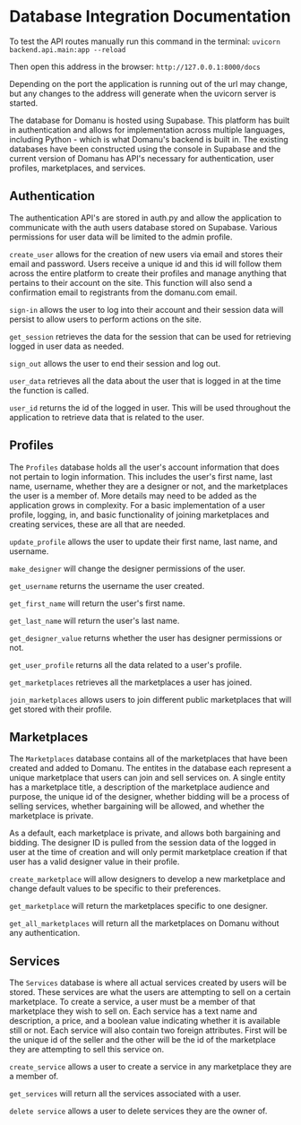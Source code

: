 # Database Integration Documentation

To test the API routes manually run this command in the terminal: `uvicorn backend.api.main:app --reload`

Then open this address in the browser: `http://127.0.0.1:8000/docs`

Depending on the port the application is running out of the url may change, but any changes to the address will generate when the uvicorn server is started.

The database for Domanu is hosted using Supabase. This platform has built in authentication and allows for implementation across multiple languages, including Python - which is what Domanu's backend is built in. The existing databases have been constructed using the console in Supabase and the current version of Domanu has API's necessary for authentication, user profiles, marketplaces, and services.

## Authentication

The authentication API's are stored in auth.py and allow the application to communicate with the auth users database stored on Supabase. Various permissions for user data will be limited to the admin profile. 

`create_user` allows for the creation of new users via email and stores their email and password. Users receive a unique id and this id will follow them across the entire platform to create their profiles and manage anything that pertains to their account on the site. This function will also send a confirmation email to registrants from the domanu.com email.

`sign-in` allows the user to log into their account and their session data will persist to allow users to perform actions on the site.

`get_session` retrieves the data for the session that can be used for retrieving logged in user data as needed.

`sign_out` allows the user to end their session and log out.

`user_data` retrieves all the data about the user that is logged in at the time the function is called.

`user_id` returns the id of the logged in user. This will be used throughout the application to retrieve data that is related to the user.

## Profiles

The `Profiles` database holds all the user's account information that does not pertain to login information. This includes the user's first name, last name, username, whether they are a designer or not, and the marketplaces the user is a member of. More details may need to be added as the application grows in complexity. For a basic implementation of a user profile, logging, in, and basic functionality of joining marketplaces and creating services, these are all that are needed.

`update_profile` allows the user to update their first name, last name, and username.

`make_designer` will change the designer permissions of the user.

`get_username` returns the username the user created.

`get_first_name` will return the user's first name.

`get_last_name` will return the user's last name.

`get_designer_value` returns whether the user has designer permissions or not.

`get_user_profile` returns all the data related to a user's profile.

`get_marketplaces` retrieves all the marketplaces a user has joined.

`join_marketplaces` allows users to join different public marketplaces that will get stored with their profile.

## Marketplaces

The `Marketplaces` database contains all of the marketplaces that have been created and added to Domanu. The entites in the database each represent a unique marketplace that users can join and sell services on. A single entity has a marketplace title, a description of the marketplace audience and purpose, the unique id of the designer, whether bidding will be a process of selling services, whether bargaining will be allowed, and whether the marketplace is private.

As a default, each marketplace is private, and allows both bargaining and bidding. The designer ID is pulled from the session data of the logged in user at the time of creation and will only permit marketplace creation if that user has a valid designer value in their profile.

`create_marketplace` will allow designers to develop a new marketplace and change default values to be specific to their preferences.

`get_marketplace` will return the marketplaces specific to one designer.

`get_all_marketplaces` will return all the marketplaces on Domanu without any authentication.

## Services

The `Services` database is where all actual services created by users will be stored. These services are what the users are attempting to sell on a certain marketplace. To create a service, a user must be a member of that marketplace they wish to sell on. Each service has a text name and description, a price, and a boolean value indicating whether it is available still or not. Each service will also contain two foreign attributes. First will be the unique id of the seller and the other will be the id of the marketplace they are attempting to sell this service on.

`create_service` allows a user to create a service in any marketplace they are a member of.

`get_services` will return all the services associated with a user.

`delete service` allows a user to delete services they are the owner of.
